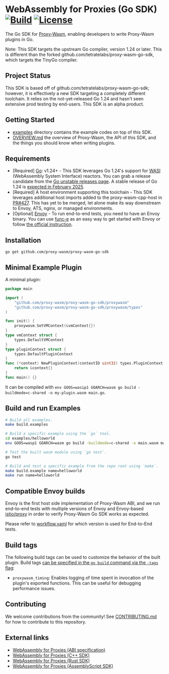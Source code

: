 # WebAssembly for Proxies (Go SDK) [![Build](https://github.com/proxy-wasm/proxy-wasm-go-sdk/workflows/Test/badge.svg)](https://github.com/proxy-wasm/proxy-wasm-go-sdk/actions) [![License](https://img.shields.io/badge/license-Apache%202.0-blue.svg)](LICENSE)

The Go SDK for
 [Proxy-Wasm](https://github.com/proxy-wasm/spec), enabling developers to write Proxy-Wasm plugins in Go. 

Note: This SDK targets the upstream Go compiler, version 1.24 or later. This is different than the forked github.com/tetratelabs/proxy-wasm-go-sdk, which targets the TinyGo compiler.

## Project Status

This SDK is based off of github.com/tetratelabs/proxy-wasm-go-sdk; however, it is effectively a new SDK targeting a completely different toolchain. It relies on the not-yet-released Go 1.24 and hasn't seen extensive prod testing by end-users. This SDK is an alpha product.

## Getting Started

- [examples](examples) directory contains the example codes on top of this SDK.
- [OVERVIEW.md](doc/OVERVIEW.md) the overview of Proxy-Wasm, the API of this SDK, and the things you should know when writing plugins.

## Requirements

- \[Required] [Go](https://go.dev/): v1.24+ - This SDK leverages Go 1.24's support for [WASI](https://github.com/WebAssembly/WASI) (WebAssembly System Interface) reactors. You can grab a release candidate from the [Go unstable releases page](https://go.dev/dl/#unstable). A stable release of Go 1.24 is [expected in February 2025](https://tip.golang.org/doc/go1.24).
- \[Required] A host environment supporting this toolchain - This SDK leverages additional host imports added to the proxy-wasm-cpp-host in [PR#427](https://github.com/proxy-wasm/proxy-wasm-cpp-host/pull/427). This has yet to be merged, let alone make its way downstream to Envoy, ATS, nginx, or managed environments.
- \[Optional] [Envoy](https://www.envoyproxy.io) - To run end-to-end tests, you need to have an Envoy binary. You can use [func-e](https://func-e.io) as an easy way to get started with Envoy or follow [the official instruction](https://www.envoyproxy.io/docs/envoy/latest/start/install).

## Installation

```
go get github.com/proxy-wasm/proxy-wasm-go-sdk
```

## Minimal Example Plugin

A minimal plugin:

```go
package main

import (
    "github.com/proxy-wasm/proxy-wasm-go-sdk/proxywasm"
    "github.com/proxy-wasm/proxy-wasm-go-sdk/proxywasm/types"
)

func init() {
    proxywasm.SetVMContext(&vmContext{})
}
type vmContext struct {
    types.DefaultVMContext
}
type pluginContext struct {
    types.DefaultPluginContext
}
func (*context) NewPluginContext(contextID uint32) types.PluginContext {
    return &context{}
}
func main() {}
```

It can be compiled with `env GOOS=wasip1 GOARCH=wasm go build -buildmode=c-shared -o my-plugin.wasm main.go`.

## Build and run Examples

```bash
# Build all examples.
make build.examples

# Build a specific example using the `go` tool.
cd examples/helloworld
env GOOS=wasp1 GOARCH=wasm go build -buildmode=c-shared -o main.wasm main.go

# Test the built wasm module using `go test`.
go test

# Build and test a specific example from the repo root using `make`.
make build.example name=helloworld
make run name=helloworld
```

## Compatible Envoy builds

Envoy is the first host side implementation of Proxy-Wasm ABI, 
and we run end-to-end tests with multiple versions of Envoy and Envoy-based [istio/proxy](https://github.com/istio/proxy) in order to verify Proxy-Wasm Go SDK works as expected.

Please refer to [workflow.yaml](.github/workflows/workflow.yaml) for which version is used for End-to-End tests.

## Build tags

The following build tags can be used to customize the behavior of the built plugin. Build tags [can be specified in the `go build` command via the `-tags` flag](https://pkg.go.dev/cmd/go#:~:text=tags):

- `proxywasm_timing`: Enables logging of time spent in invocation of the plugin's exported functions. This can be useful for debugging performance issues.

## Contributing

We welcome contributions from the community! See [CONTRIBUTING.md](doc/CONTRIBUTING.md) for how to contribute to this repository.

## External links

- [WebAssembly for Proxies (ABI specification)](https://github.com/proxy-wasm/spec)
- [WebAssembly for Proxies (C++ SDK)](https://github.com/proxy-wasm/proxy-wasm-cpp-sdk)
- [WebAssembly for Proxies (Rust SDK)](https://github.com/proxy-wasm/proxy-wasm-rust-sdk)
- [WebAssembly for Proxies (AssemblyScript SDK)](https://github.com/solo-io/proxy-runtime)
